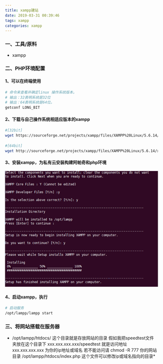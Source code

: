 ```yaml
---
title: xampp建站
date: 2019-03-31 00:39:46
tags: xampp
categories: xampp
---
```

### 一、工具/原料

* xampp

### 二、PHP环境配置
#### 1、可以在终端使用

``` bash
# 命令来查看并确定linux 操作系统版本。
# 输出：32表明系统是32位
# 输出：64表明系统是64位。
getconf LONG_BIT

```

#### 2、下载与自己操作系统相适应版本的xampp

``` bash
#[32bit]
wget https://sourceforge.net/projects/xampp/files/XAMPP%20Linux/5.6.14/xampp-linux-5.6.14-4-installer.run

#[64bit]
wget http://sourceforge.net/projects/xampp/files/XAMPP%20Linux/5.6.14/xampp-linux-x64-5.6.14-0-installer.run

```

#### 3、安装xampp，为私有云安装构建阿帕奇和php环境
![xampp](/imgs/xampp.png)

#### 4、启动xampp，执行

``` bash
# 启动服务
/opt/lampp/lampp start
```

### 三、将网站搭载在服务器

* /opt/lampp/htdocs/ 这个目录就是存放网站的目录
假如我把speedtest文件夹放在这个目录下 xxx.xxx.xxx.xxx/speedtest 就是访问地址
xxx.xxx.xxx.xxx 为你的ip地址或域名
若不能访问请 chmod -R 777 你的网站目录
/opt/lampp/htdocs/index.php 这个文件可以修改ip或域名指向的目录*
